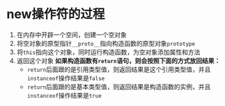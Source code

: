 # new操作符的过程

1. 在内存中开辟一个空间，创建一个空对象
2. 将空对象的原型指针`__proto__`指向构造函数的原型对象`prototype`
3. 将`this`指向这个对象，同时运行构造函数，为空对象添加属性和方法
4. 返回这个对象
   **如果构造函数有`return`语句，则会按照下面的方式放回结果：**
   - `return`后面跟的是引用类型值，则返回结果是这个引用类型值，并且`instanceof`操作结果是`false`
   - `return`后面跟的是基本类型值，则返回结果是构造函数的实例，并且`instanceof`操作结果是`true`
